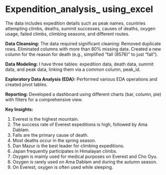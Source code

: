 # Expendition_analysis_ using_excel
The data includes expedition details such as peak names, countries attempting climbs, deaths, summit successes, causes of deaths, oxygen usage, failed climbs, climbing seasons, and different routes.

**Data Cleansing:**
The data required significant cleaning:
Removed duplicate rows.
Eliminated columns with more than 80% missing data.
Created a new column for the reason for death (e.g., simplified “fall (8576)” to just “fall”).

**Data Modeling:**
I have three tables: expedition data, death data, summit data, and peak data, linking them via a common column, peak_id.

**Exploratory Data Analysis (EDA):**
Performed various EDA operations and created pivot tables.

**Reporting:**
Developed a dashboard using different charts (bar, column, pie) with filters for a comprehensive view.

**Key Insights:**
1. Everest is the highest mountain.
2. The success rate of Everest expeditions is high, followed by Ama Dablam.
3. Falls are the primary cause of death.
4. Most deaths occur in the spring season.
5. Dan Mazur is the best leader for climbing expeditions.
6. Japan frequently participates in Himalayan climbs.
7. Oxygen is mainly used for medical purposes on Everest and Cho Oyu.
8. Oxygen is rarely used on Ama Dablam and during the autumn season.
9. On Everest, oxygen is often used while sleeping.

